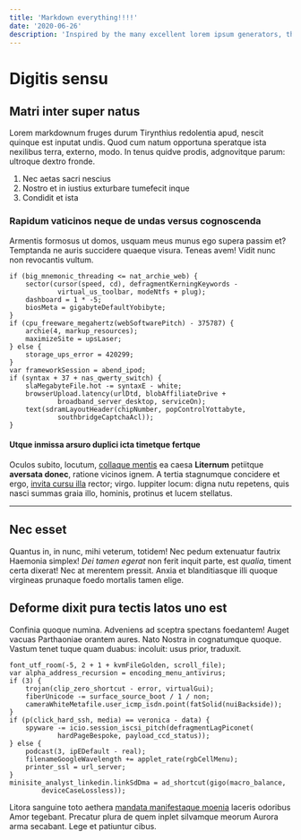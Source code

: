 ```yaml
---
title: 'Markdown everything!!!!'
date: '2020-06-26'
description: 'Inspired by the many excellent lorem ipsum generators, this simple webapp generates placeholder text. However, instead of generating plain text, this generator gives you structured text in the form of markdown.'
---
```


# Digitis sensu

## Matri inter super natus

Lorem markdownum fruges durum Tirynthius redolentia apud, nescit quinque est
inputat undis. Quod cum natum opportuna speratque ista nexilibus terra, externo,
modo. In tenus quidve prodis, adgnovitque parum: ultroque dextro fronde.

1. Nec aetas sacri nescius
2. Nostro et in iustius exturbare tumefecit inque
3. Condidit et ista

### Rapidum vaticinos neque de undas versus cognoscenda

Armentis formosus ut domos, usquam meus munus ego supera passim et? Temptanda ne
auris succidere quaeque visura. Teneas avem! Vidit nunc non revocantis vultum.

    if (big_mnemonic_threading <= nat_archie_web) {
        sector(cursor(speed, cd), defragmentKerningKeywords -
                virtual_us_toolbar, modeNtfs + plug);
        dashboard = 1 * -5;
        biosMeta = gigabyteDefaultYobibyte;
    }
    if (cpu_freeware_megahertz(webSoftwarePitch) - 375787) {
        archie(4, markup_resources);
        maximizeSite = upsLaser;
    } else {
        storage_ups_error = 420299;
    }
    var frameworkSession = abend_ipod;
    if (syntax + 37 + nas_qwerty_switch) {
        slaMegabyteFile.hot -= syntaxE - white;
        browserUpload.latency(urlDtd, blobAffiliateDrive +
                broadband_server_desktop, serviceOn);
        text(sdramLayoutHeader(chipNumber, popControlYottabyte,
                southbridgeCaptchaAcl));
    }

#### Utque inmissa arsuro duplici icta timetque fertque

Oculos subito, locutum, [collaque mentis](http://quificto.net/minos-levatum) ea
caesa **Liternum** petiitque **aversata donec**, ratione vicinos ignem. A tertia
stagnumque concidere et ergo, [invita cursu
illa](http://novas-terras.org/modo.html) rector; virgo. Iuppiter locum: digna
nutu repetens, quis nasci summas graia illo, hominis, protinus et lucem
stellatus.

___

## Nec esset

Quantus in, in nunc, mihi veterum, totidem! Nec pedum extenuatur fautrix
Haemonia simplex! *Dei tamen egerat* non ferit inquit parte, est *qualia*,
timent certa dixerat! Nec at merentem pressit. Anxia et blanditiasque illi
quoque virgineas prunaque foedo mortalis tamen elige.

## Deforme dixit pura tectis latos uno est

Confinia quoque numina. Adveniens ad sceptra spectans foedantem! Auget vacuas
Parthaoniae orantem aures. Nato Nostra in cognatumque quoque. Vastum tenet tuque
quam duabus: incoluit: usus prior, traduxit.

    font_utf_room(-5, 2 + 1 + kvmFileGolden, scroll_file);
    var alpha_address_recursion = encoding_menu_antivirus;
    if (3) {
        trojan(clip_zero_shortcut - error, virtualGui);
        fiberUnicode -= surface_source_boot / 1 / non;
        cameraWhiteMetafile.user_icmp_isdn.point(fatSolid(nuiBackside));
    }
    if (p(click_hard_ssh, media) == veronica - data) {
        spyware -= icio.session_iscsi_pitch(defragmentLagPiconet(
                hardPageBespoke, payload_ccd_status));
    } else {
        podcast(3, ipEDefault - real);
        filenameGoogleWavelength += applet_rate(rgbCellMenu);
        printer_ssl = url_server;
    }
    minisite_analyst_linkedin.linkSdDma = ad_shortcut(gigo(macro_balance,
            deviceCaseLossless));

Litora sanguine toto aethera [mandata manifestaque
moenia](http://taurumerat.org/templa) laceris odoribus Amor tegebant. Precatur
plura de quem inplet silvamque meorum Aurora arma secabant. Lege et patiuntur
cibus.
